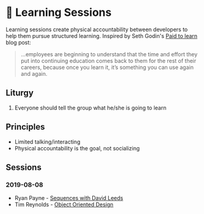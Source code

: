 # 🤔 Learning Sessions

Learning sessions create physical accountability between developers to help them pursue structured learning. Inspired by Seth Godin's [Paid to learn](https://seths.blog/2019/07/paid-to-learn/) blog post:

> ...employees are beginning to understand that the time and effort they put into continuing education comes back to them for the rest of their careers, because once you learn it, it’s something you can use again and again.

## Liturgy

1. Everyone should tell the group what he/she is going to learn

## Principles

- Limited talking/interacting
- Physical accountability is the goal, not socializing

## Sessions

### 2019-08-08

- Ryan Payne - [Sequences with David Leeds](https://soundcloud.com/user-38099918/sequences-with-david-leeds)
- Tim Reynolds - [Object Oriented Design](https://www.coursera.org/learn/object-oriented-design)
